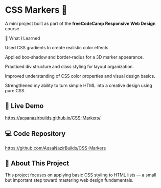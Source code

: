 # CSS Markers 🎯

A mini project built as part of the **freeCodeCamp Responsive Web Design** course.

🧠 What I Learned

Used CSS gradients to create realistic color effects.

Applied box-shadow and border-radius for a 3D marker appearance.

Practiced div structure and class styling for layout organization.

Improved understanding of CSS color properties and visual design basics.

Strengthened my ability to turn simple HTML into a creative design using pure CSS.


## 🔗 Live Demo
https://aqsanazirbuilds.github.io/CSS-Markers/

## 💻 Code Repository
https://github.com/AqsaNazirBuilds/CSS-Markers

## 🌱 About This Project
This project focuses on applying basic CSS styling to HTML lists — a small but important step toward mastering web design fundamentals.
